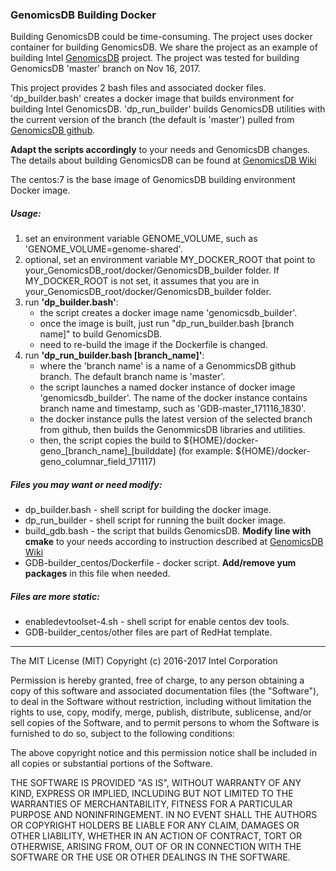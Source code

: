 ### GenomicsDB Building Docker

Building GenomicsDB could be time-consuming. The project uses docker container for building GenomicsDB. We share the project as an example of building Intel [GenomicsDB]( https://github.com/Intel-HLS/GenomicsDB/wiki/Compiling-GenomicsDB#building.) project. The project was tested for building GenomicsDB 'master' branch on Nov 16, 2017.

This project provides 2 bash files and associated docker files. 'dp_builder.bash' creates a docker image that builds environment for building Intel GenomicsDB. 'dp_run_builder' builds GenomicsDB utilities with the current version of the branch (the default is 'master') pulled from [GenomicsDB github](https://github.com/Intel-HLS/GenomicsDB).

<b>Adapt the scripts accordingly</b> to your needs and GenomicsDB changes. The details about building GenomicsDB can be found at [GenomicsDB Wiki]( https://github.com/Intel-HLS/GenomicsDB/wiki/Compiling-GenomicsDB#building.)

The centos:7 is the base image of GenomicsDB building environment Docker image.

##### Usage:
1. set an environment variable GENOME_VOLUME, such as 'GENOME_VOLUME=genome-shared'.
2. optional, set an environment variable MY_DOCKER_ROOT that point to your_GenomicsDB_root/docker/GenomicsDB_builder folder. If MY_DOCKER_ROOT is not set, it assumes that you are in your_GenomicsDB_root/docker/GenomicsDB_builder folder. 
3. run <b>'dp_builder.bash'</b>:
    * the script creates a docker image name 'genomicsdb_builder'. 
    * once the image is built, just run "dp_run_builder.bash [branch name]" to build GenomicsDB.
    * need to re-build the image if the Dockerfile is changed.
4. run <b>'dp_run_builder.bash [branch_name]'</b>:
    * where the 'branch name' is a name of a GenommicsDB github branch. The default branch name is 'master'.
    * the script launches a named docker instance of docker image 'genomicsdb_builder'. The name of the docker instance contains branch name and timestamp, such as 'GDB-master_171116_1830'. 
    * the docker instance pulls the latest version of the selected branch from github, then builds the GenommicsDB libraries and utilities.
    * then, the script copies the build to ${HOME}/docker-geno_[branch_name]_[builddate] (for example: ${HOME}/docker-geno_columnar_field_171117)

##### Files you may want or need modify:
* dp_builder.bash - shell script for building the docker image.
* dp_run_builder - shell script for running the built docker image.
* build_gdb.bash - the script that builds GenomicsDB. <b>Modify line with cmake</b> to your needs according to instruction described at [GenomicsDB Wiki]( https://github.com/Intel-HLS/GenomicsDB/wiki/Compiling-GenomicsDB#building.)
* GDB-builder_centos/Dockerfile - docker script. <b>Add/remove yum packages</b> in this file when needed.

##### Files are more static:
* enabledevtoolset-4.sh - shell script for enable centos dev tools.
* GDB-builder_centos/other files are part of RedHat template.

---------------------------

The MIT License (MIT)
Copyright (c) 2016-2017 Intel Corporation

Permission is hereby granted, free of charge, to any person obtaining a copy of
this software and associated documentation files (the "Software"), to deal in
the Software without restriction, including without limitation the rights to
use, copy, modify, merge, publish, distribute, sublicense, and/or sell copies of
the Software, and to permit persons to whom the Software is furnished to do so,
subject to the following conditions:

The above copyright notice and this permission notice shall be included in all
copies or substantial portions of the Software.

THE SOFTWARE IS PROVIDED "AS IS", WITHOUT WARRANTY OF ANY KIND, EXPRESS OR
IMPLIED, INCLUDING BUT NOT LIMITED TO THE WARRANTIES OF MERCHANTABILITY, FITNESS
FOR A PARTICULAR PURPOSE AND NONINFRINGEMENT. IN NO EVENT SHALL THE AUTHORS OR
COPYRIGHT HOLDERS BE LIABLE FOR ANY CLAIM, DAMAGES OR OTHER LIABILITY, WHETHER
IN AN ACTION OF CONTRACT, TORT OR OTHERWISE, ARISING FROM, OUT OF OR IN
CONNECTION WITH THE SOFTWARE OR THE USE OR OTHER DEALINGS IN THE SOFTWARE.
